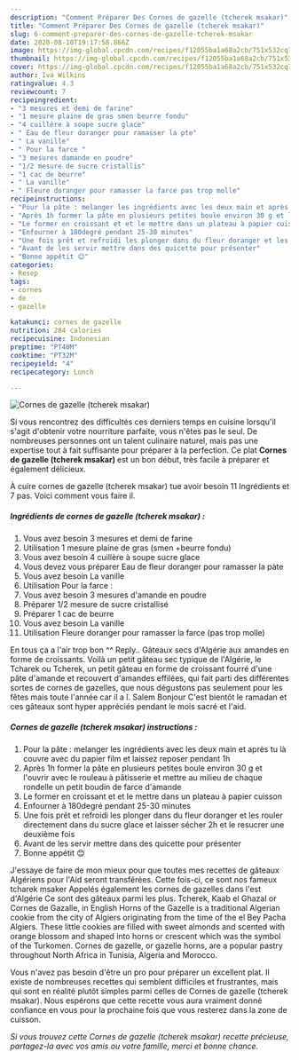 ```yaml
---
description: "Comment Préparer Des Cornes de gazelle (tcherek msakar)"
title: "Comment Préparer Des Cornes de gazelle (tcherek msakar)"
slug: 6-comment-preparer-des-cornes-de-gazelle-tcherek-msakar
date: 2020-08-10T19:17:58.866Z
image: https://img-global.cpcdn.com/recipes/f12055ba1a68a2cb/751x532cq70/cornes-de-gazelle-tcherek-msakar-photo-principale-de-la-recette.jpg
thumbnail: https://img-global.cpcdn.com/recipes/f12055ba1a68a2cb/751x532cq70/cornes-de-gazelle-tcherek-msakar-photo-principale-de-la-recette.jpg
cover: https://img-global.cpcdn.com/recipes/f12055ba1a68a2cb/751x532cq70/cornes-de-gazelle-tcherek-msakar-photo-principale-de-la-recette.jpg
author: Iva Wilkins
ratingvalue: 4.3
reviewcount: 7
recipeingredient:
- "3 mesures et demi de farine"
- "1 mesure plaine de gras smen beurre fondu"
- "4 cuillère à soupe sucre glace"
- " Eau de fleur doranger pour ramasser la pte"
- " La vanille"
- " Pour la farce "
- "3 mesures damande en poudre"
- "1/2 mesure de sucre cristallis"
- "1 cac de beurre"
- " La vanille"
- " Fleure doranger pour ramasser la farce pas trop molle"
recipeinstructions:
- "Pour la pâte : melanger les ingrédients avec les deux main et après tu là couvre avec du papier film et laissez reposer pendant 1h"
- "Après 1h former la pâte en plusieurs petites boule environ 30 g et l&#39;ouvrir avec le rouleau à pâtisserie et mettre au milieu de chaque rondelle un petit boudin de farce d&#39;amande"
- "Le former en croissant et et le mettre dans un plateau à papier cuisson"
- "Enfourner à 180degré pendant 25-30 minutes"
- "Une fois prêt et refroidi les plonger dans du fleur doranger et les rouler directement dans du sucre glace et laisser sécher 2h et le resucrer une deuxième fois"
- "Avant de les servir mettre dans des quicette pour présenter"
- "Bonne appétit 😊"
categories:
- Resep
tags:
- cornes
- de
- gazelle

katakunci: cornes de gazelle 
nutrition: 284 calories
recipecuisine: Indonesian
preptime: "PT40M"
cooktime: "PT32M"
recipeyield: "4"
recipecategory: Lunch

---
```



![Cornes de gazelle (tcherek msakar)](https://img-global.cpcdn.com/recipes/f12055ba1a68a2cb/751x532cq70/cornes-de-gazelle-tcherek-msakar-photo-principale-de-la-recette.jpg)

Si vous rencontrez des difficultés ces derniers temps en cuisine lorsqu'il s'agit d'obtenir votre nourriture parfaite, vous n'êtes pas le seul. De nombreuses personnes ont un talent culinaire naturel, mais pas une expertise tout à fait suffisante pour préparer à la perfection. Ce plat <strong> Cornes de gazelle (tcherek msakar) </strong> est un bon début, très facile à préparer et également délicieux.

<!--inarticleads1-->

À cuire cornes de gazelle (tcherek msakar) tue avoir besoin 11 Ingrédients et 7 pas. Voici comment vous faire il.

##### Ingrédients de cornes de gazelle (tcherek msakar) :

1. Vous avez besoin 3 mesures et demi de farine
1. Utilisation 1 mesure plaine de gras (smen +beurre fondu)
1. Vous avez besoin 4 cuillère à soupe sucre glace
1. Vous devez vous préparer  Eau de fleur doranger pour ramasser la pàte
1. Vous avez besoin  La vanille
1. Utilisation  Pour la farce :
1. Vous avez besoin 3 mesures d&#39;amande en poudre
1. Préparer 1/2 mesure de sucre cristallisé
1. Préparer 1 cac de beurre
1. Vous avez besoin  La vanille
1. Utilisation  Fleure doranger pour ramasser la farce (pas trop molle)


En tous ça a l&#39;air trop bon ^^ Reply.. Gâteaux secs d&#39;Algérie aux amandes en forme de croissants. Voilà un petit gâteau sec typique de l&#39;Algérie, le Tcharek ou Tcherek, un petit gâteau en forme de croissant fourré d&#39;une pâte d&#39;amande et recouvert d&#39;amandes effilées, qui fait parti des différentes sortes de cornes de gazelles, que nous dégustons pas seulement pour les fêtes mais toute l&#39;année car il a l. Salem Bonjour C&#39;est bientôt le ramadan et ces gâteaux sont hyper appréciés pendant le mois sacré et l&#39;aid. 

<!--inarticleads2-->

##### Cornes de gazelle (tcherek msakar) instructions :

1. Pour la pâte : melanger les ingrédients avec les deux main et après tu là couvre avec du papier film et laissez reposer pendant 1h
1. Après 1h former la pâte en plusieurs petites boule environ 30 g et l&#39;ouvrir avec le rouleau à pâtisserie et mettre au milieu de chaque rondelle un petit boudin de farce d&#39;amande
1. Le former en croissant et et le mettre dans un plateau à papier cuisson
1. Enfourner à 180degré pendant 25-30 minutes
1. Une fois prêt et refroidi les plonger dans du fleur doranger et les rouler directement dans du sucre glace et laisser sécher 2h et le resucrer une deuxième fois
1. Avant de les servir mettre dans des quicette pour présenter
1. Bonne appétit 😊


J&#39;essaye de faire de mon mieux pour que toutes mes recettes de gâteaux Algériens pour l&#39;Aid seront transférées. Cette fois-ci, ce sont nos fameux tcharek msaker Appelés également les cornes de gazelles dans l&#39;est d&#39;Algérie Ce sont des gâteaux parmi les plus. Tcherek, Kaab el Ghazal or Cornes de Gazalle, in English Horns of the Gazelle is a traditional Algerian cookie from the city of Algiers originating from the time of the el Bey Pacha Algiers. These little cookies are filled with sweet almonds and scented with orange blossom and shaped into horns or crescent which was the symbol of the Turkomen. Cornes de gazelle, or gazelle horns, are a popular pastry throughout North Africa in Tunisia, Algeria and Morocco. 

<!--inarticleads1-->

<p>
Vous n'avez pas besoin d'être un pro pour préparer un excellent plat. Il existe de nombreuses recettes qui semblent difficiles et frustrantes, mais qui sont en réalité plutôt simples parmi celles de Cornes de gazelle (tcherek msakar). Nous espérons que cette recette vous aura vraiment donné confiance en vous pour la prochaine fois que vous resterez dans la zone de cuisson.
</p>

<p>
<i>Si vous trouvez cette Cornes de gazelle (tcherek msakar) recette précieuse, partagez-la avec vos amis ou votre famille, merci et bonne chance.</i>
</p>
